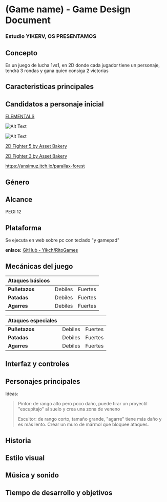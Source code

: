 # (Game name) - Game Design Document

### Estudio YIKERV, OS PRESENTAMOS

## Concepto

Es un juego de lucha 1vs1, en 2D donde cada jugador tiene un personaje, tendrá 3 rondas y gana quien consiga 2 victorias

## Caracteristicas principales

## Candidatos a personaje inicial

[ELEMENTALS](https://itch.io/c/1853936/elementals)

![Alt Text](https://img.itch.zone/aW1nLzk3MDQ4MzQuZ2lm/original/o8JO%2Fj.gif)

![Alt Text](https://img.itch.zone/aW1nLzkwMTIyMzIuZ2lm/original/BLk6Hw.gif)

[2D Fighter 5 by Asset Bakery](https://assetbakery.itch.io/2d-fighter-5)

[2D Fighter 3 by Asset Bakery](https://assetbakery.itch.io/2d-fighter-3)

https://ansimuz.itch.io/parallax-forest

## Género

## Alcance

PEGI 12

## Plataforma

Se ejecuta en web sobre pc con teclado "y gamepad"

**enlace:** [GitHub - Yikch/RitoGames](https://github.com/Yikch/RitoGames)



## Mecánicas del juego

| Ataques básicos |         |         |
| --------------- | ------- | ------- |
| **Puñetazos**   | Debiles | Fuertes |
| **Patadas**     | Debiles | Fuertes |
| **Agarres**     | Debiles | Fuertes |

| Ataques especiales |         |         |
| ------------------ | ------- | ------- |
| **Puñetazos**      | Debiles | Fuertes |
| **Patadas**        | Debiles | Fuertes |
| **Agarres**        | Debiles | Fuertes |

## Interfaz y controles

## Personajes principales

Ideas: 

> Pintor: de rango alto pero poco daño, puede tirar un proyectil "escupitajo" al suelo y crea una zona de veneno
> 
> Escultor: de rango corto, tamaño grande, "agarre" tiene más daño y es más lento. Crear un muro de mármol que bloquee ataques.

## Historia

## Estilo visual

## Música y sonido

## Tiempo de desarrollo y objetivos
